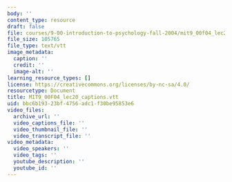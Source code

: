 ```yaml
---
body: ''
content_type: resource
draft: false
file: courses/9-00-introduction-to-psychology-fall-2004/mit9_00f04_lec20_captions.vtt
file_size: 105765
file_type: text/vtt
image_metadata:
  caption: ''
  credit: ''
  image-alt: ''
learning_resource_types: []
license: https://creativecommons.org/licenses/by-nc-sa/4.0/
resourcetype: Document
title: MIT9_00F04_lec20_captions.vtt
uid: bbc6b193-23bf-4756-adc1-f30be95853e6
video_files:
  archive_url: ''
  video_captions_file: ''
  video_thumbnail_file: ''
  video_transcript_file: ''
video_metadata:
  video_speakers: ''
  video_tags: ''
  youtube_description: ''
  youtube_id: ''
---
```

